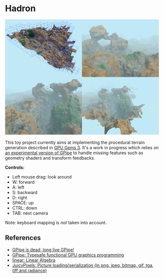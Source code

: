 Hadron
======

![Screen capture](doc/current-state.png "Current state")

This toy project currently aims at implementing the procedural terrain generation described in
[GPU Gems 3](https://developer.nvidia.com/gpugems/gpugems3/part-i-geometry/chapter-1-generating-complex-procedural-terrains-using-gpu "Chapter 1. Generating Complex Procedural Terrains Using the GPU").
It's a work in progress which relies on [an experimental version of GPipe](https://github.com/Chatanga/GPipe-Core/tree/experimental)
to handle missing features such as geometry shaders and transform feedbacks.

**Controls:**

* Left mouse drag: look around
* W: forward
* A: left
* S: backward
* D: right
* SPACE: up
* CTRL: down
* TAB: next camera

Note: keyboard mapping is _not_ taken into account.

References
----------

- [GPipe is dead, long live GPipe!](http://tobbebex.blogspot.com/2015/09/gpipe-is-dead-long-live-gpipe.html)
- [GPipe: Typesafe functional GPU graphics programming](http://hackage.haskell.org/package/GPipe)
- [linear: Linear Algebra](http://hackage.haskell.org/package/linear)
- [JuicyPixels: Picture loading/serialization (in png, jpeg, bitmap, gif, tga, tiff and radiance)](http://hackage.haskell.org/package/JuicyPixels)
